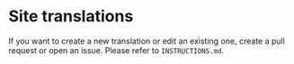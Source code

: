 # Site translations
If you want to create a new translation or edit an existing one, create a pull request or open an issue. 
Please refer to `INSTRUCTIONS.md`.
